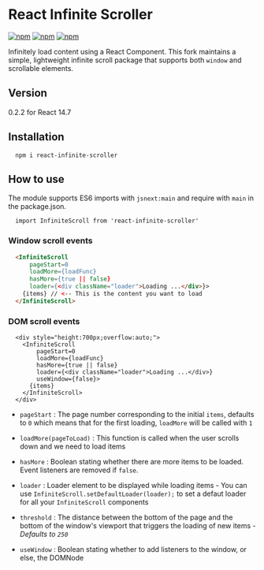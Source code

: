 React Infinite Scroller
=======================

[![npm](https://img.shields.io/npm/dt/react-infinite-scroller.svg?style=flat-square)]()
[![npm](https://img.shields.io/npm/v/react-infinite-scroller.svg?style=flat-square)]()
[![npm](https://img.shields.io/npm/l/react-infinite-scroller.svg?style=flat-square)]()

Infinitely load content using a React Component. This fork maintains a simple, lightweight infinite scroll package that supports both `window` and scrollable elements.

## Version

0.2.2 for React 14.7

## Installation

```
  npm i react-infinite-scroller
```

## How to use

The module supports ES6 imports with `jsnext:main` and require with `main` in the package.json.

```
  import InfiniteScroll from 'react-infinite-scroller'
```

### Window scroll events

```html
  <InfiniteScroll
      pageStart=0
      loadMore={loadFunc}
      hasMore={true || false}
      loader={<div className="loader">Loading ...</div>}>
    {items} // <-- This is the content you want to load
  </InfiniteScroll>
```

### DOM scroll events

```
  <div style="height:700px;overflow:auto;">
    <InfiniteScroll
        pageStart=0
        loadMore={loadFunc}
        hasMore={true || false}
        loader={<div className="loader">Loading ...</div>}
        useWindow={false}>
      {items}
    </InfiniteScroll>
  </div>
```

- `pageStart` : The page number corresponding to the initial `items`, defaults to `0`
                which means that for the first loading, `loadMore` will be called with `1`

- `loadMore(pageToLoad)` : This function is called when the user scrolls down
                           and we need to load items

- `hasMore` : Boolean stating whether there are more items to be loaded. Event listeners
              are removed if `false`.

- `loader` : Loader element to be displayed while loading items - You can use
             `InfiniteScroll.setDefaultLoader(loader);` to set a defaut loader
             for all your `InfiniteScroll` components

- `threshold` : The distance between the bottom of the page and the bottom of the
                window's viewport that triggers the loading of new items -
                *Defaults to `250`*

- `useWindow` : Boolean stating whether to add listeners to the window, or else, the DOMNode
